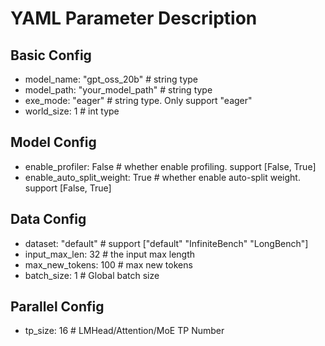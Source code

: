 # YAML Parameter Description

## Basic Config
- model_name: "gpt_oss_20b"         # string type
- model_path: "your_model_path"     # string type
- exe_mode: "eager"                 # string type. Only support "eager"
- world_size: 1                     # int type

## Model Config
- enable_profiler: False            # whether enable profiling. support [False, True]
- enable_auto_split_weight: True    # whether enable auto-split weight. support [False, True]

## Data Config
- dataset: "default"                # support ["default" "InfiniteBench" "LongBench"]
- input_max_len: 32                 # the input max length 
- max_new_tokens: 100               # max new tokens
- batch_size: 1                     # Global batch size

## Parallel Config
- tp_size: 16                       # LMHead/Attention/MoE TP Number